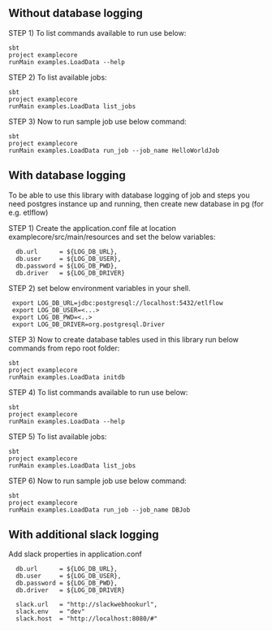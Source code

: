 ## Without database logging
STEP 1) To list commands available to run use below:
```shell
sbt
project examplecore
runMain examples.LoadData --help
```

STEP 2) To list available jobs:
```shell
sbt
project examplecore
runMain examples.LoadData list_jobs
```

STEP 3) Now to run sample job use below command:
```shell
sbt
project examplecore
runMain examples.LoadData run_job --job_name HelloWorldJob
```

## With database logging
To be able to use this library with database logging of job and steps you need postgres instance up and running, then create new database in pg (for e.g. etlflow)

STEP 1) Create the application.conf file at location examplecore/src/main/resources and set the below variables:
```shell
  db.url      = ${LOG_DB_URL},
  db.user     = ${LOG_DB_USER},
  db.password = ${LOG_DB_PWD},
  db.driver   = ${LOG_DB_DRIVER}
```

STEP 2) set below environment variables in your shell.
```shell
 export LOG_DB_URL=jdbc:postgresql://localhost:5432/etlflow
 export LOG_DB_USER=<...>
 export LOG_DB_PWD=<..>
 export LOG_DB_DRIVER=org.postgresql.Driver
```

STEP 3) Now to create database tables used in this library run below commands from repo root folder:
```shell
sbt
project examplecore
runMain examples.LoadData initdb
```

STEP 4) To list commands available to run use below:
```shell
sbt
project examplecore
runMain examples.LoadData --help
```

STEP 5) To list available jobs:
```shell
sbt
project examplecore
runMain examples.LoadData list_jobs
```

STEP 6) Now to run sample job use below command:
```shell
sbt
project examplecore
runMain examples.LoadData run_job --job_name DBJob
```

## With additional slack logging
Add slack properties in application.conf
```shell
  db.url      = ${LOG_DB_URL},
  db.user     = ${LOG_DB_USER},
  db.password = ${LOG_DB_PWD},
  db.driver   = ${LOG_DB_DRIVER}

  slack.url   = "http://slackwebhookurl",
  slack.env   = "dev"
  slack.host  = "http://localhost:8080/#"
```

